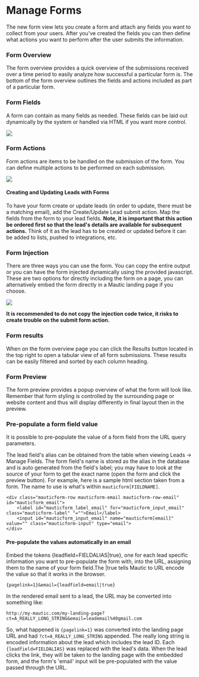 # Manage Forms

The new form view lets you create a form and attach any fields you want to collect from your users. After you've created the fields you can then define what actions you want to perform after the user submits the information.

### Form Overview

The form overview provides a quick overview of the submissions received over a time period to easily analyze how successful a particular form is. The bottom of the form overview outlines the fields and actions included as part of a particular form.

### Form Fields

A form can contain as many fields as needed. These fields can be laid out dynamically by the system or handled via HTML if you want more control.

![](http://drop.dbh.li/image/2a1P1b1F3y2w/Image%202014-11-17%20at%204.16.40%20PM.png)

### Form Actions

Form actions are items to be handled on the submission of the form. You can define multiple actions to be performed on each submission.

![](http://drop.dbh.li/image/3o2r2g2s2D1C/Image%202014-11-17%20at%204.23.16%20PM.png)

#### Creating and Updating Leads with Forms ####

To have your form create or update leads (in order to update, there must be a matching email), add the Create/Update Lead submit action. Map the fields from the form to your lead fields. **Note, it is important that this action be ordered first so that the lead's details are available for subsequent actions.** Think of it as the lead has to be created or updated before it can be added to lists, pushed to integrations, etc.

### Form Injection

There are three ways you can use the form. You can copy the entire output or you can have the form injected dynamically using the provided javascript. These are two options for directly including the form on a page, you can alternatively embed the form directly in a Mautic landing page if you choose.

![](http://drop.dbh.li/image/2M1q3T2T0Z0u/Image%202014-11-17%20at%204.20.56%20PM.png)

**It is recommended to do not copy the injection code twice, it risks to create trouble on the submit form action.**

### Form results

When on the form overview page you can click the Results button located in the top right to open a tabular view of all form submissions. These results can be easily filtered and sorted by each column heading.

### Form Preview

The form preview provides a popup overview of what the form will look like. Remember that form styling is controlled by the surrounding page or website content and thus will display differently in final layout then in the preview.

### Pre-populate a form field value

It is possible to pre-populate the value of a form field from the URL query parameters.

The lead field's alias can be obtained from the table when viewing Leads -> Manage Fields. The form field's name is stored as the alias in the database and is auto generated from the field's label; you may have to look at the source of your form to get the exact name (open the form and click the preview button). For example, here is a sample html section taken from a form. The name to use is what's within `mauticform[FIELDNAME]`.

```
<div class="mauticform-row mauticform-email mauticform-row-email" id="mauticform_email">
    <label id="mauticform_label_email" for="mauticform_input_email" class="mauticform-label" "="">Email</label>
    <input id="mauticform_input_email" name="mauticform[email]" value="" class="mauticform-input" type="email">
</div>
```

#### Pre-populate the values automatically in an email

Embed the tokens {leadfield=FIELDALIAS|true}, one for each lead specific information you want to pre-populate the form with, into the URL, assigning them to the name of your form field.The |true tells Mautic to URL encode the value so that it works in the browser.
```
{pagelink=1}&email={leadfield=email|true}
```
In the rendered email sent to a lead, the URL may be converted into something like:
```
http://my-mautic.com/my-landing-page?ct=A_REALLY_LONG_STRING&email=leademail%40gmail.com
```
So, what happened is `{pagelink=1}` was converted into the landing page URL and had `?ct=A_REALLY_LONG_STRING` appended. The really long string is encoded information about the lead which includes the lead ID. Each `{leadfield=FIELDALIAS}` was replaced with the lead's data. When the lead clicks the link, they will be taken to the landing page with the embedded form, and the form's 'email' input will be pre-populated with the value passed through the URL.
